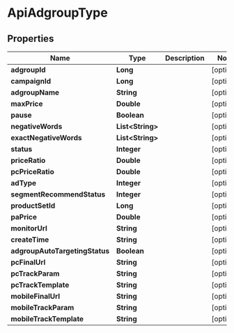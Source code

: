 

# ApiAdgroupType


## Properties

Name | Type | Description | Notes
------------ | ------------- | ------------- | -------------
**adgroupId** | **Long** |  |  [optional]
**campaignId** | **Long** |  |  [optional]
**adgroupName** | **String** |  |  [optional]
**maxPrice** | **Double** |  |  [optional]
**pause** | **Boolean** |  |  [optional]
**negativeWords** | **List&lt;String&gt;** |  |  [optional]
**exactNegativeWords** | **List&lt;String&gt;** |  |  [optional]
**status** | **Integer** |  |  [optional]
**priceRatio** | **Double** |  |  [optional]
**pcPriceRatio** | **Double** |  |  [optional]
**adType** | **Integer** |  |  [optional]
**segmentRecommendStatus** | **Integer** |  |  [optional]
**productSetId** | **Long** |  |  [optional]
**paPrice** | **Double** |  |  [optional]
**monitorUrl** | **String** |  |  [optional]
**createTime** | **String** |  |  [optional]
**adgroupAutoTargetingStatus** | **Boolean** |  |  [optional]
**pcFinalUrl** | **String** |  |  [optional]
**pcTrackParam** | **String** |  |  [optional]
**pcTrackTemplate** | **String** |  |  [optional]
**mobileFinalUrl** | **String** |  |  [optional]
**mobileTrackParam** | **String** |  |  [optional]
**mobileTrackTemplate** | **String** |  |  [optional]



